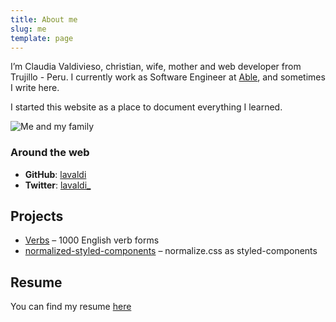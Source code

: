 ```yaml
---
title: About me
slug: me
template: page
---
```


I’m Claudia Valdivieso, christian, wife, mother and web developer from Trujillo - Peru. I currently work as Software Engineer at [Able](https://www.able.co/), and sometimes I write here.

I started this website as a place to document everything I learned.

![Me and my family](https://i.imgur.com/R7NOycK.jpg)

### Around the web

- **GitHub**: [lavaldi](https://github.com/lavaldi)
- **Twitter**: [lavaldi\_](https://twitter.com/lavaldi_)

## Projects

- [Verbs](https://github.com/lavaldi/verbs) – 1000 English verb forms
- [normalized-styled-components](https://github.com/lavaldi/normalized-components) – normalize.css as styled-components

## Resume

You can find my resume [here](/resume)
